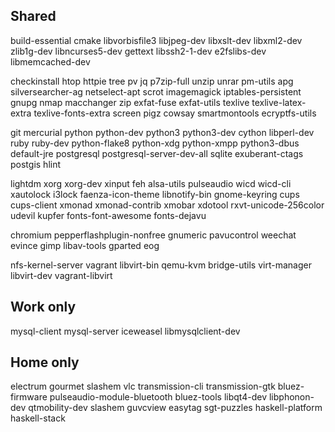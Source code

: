 Shared
--------
build-essential cmake libvorbisfile3 libjpeg-dev libxslt-dev libxml2-dev zlib1g-dev libncurses5-dev gettext libssh2-1-dev e2fslibs-dev libmemcached-dev

checkinstall htop httpie tree pv jq p7zip-full unzip unrar pm-utils apg silversearcher-ag netselect-apt scrot imagemagick iptables-persistent gnupg nmap macchanger zip exfat-fuse exfat-utils texlive texlive-latex-extra texlive-fonts-extra screen pigz cowsay smartmontools ecryptfs-utils

git mercurial python python-dev python3 python3-dev cython libperl-dev ruby ruby-dev python-flake8 python-xdg python-xmpp python3-dbus default-jre postgresql postgresql-server-dev-all sqlite exuberant-ctags postgis hlint

lightdm xorg xorg-dev xinput feh alsa-utils pulseaudio wicd wicd-cli xautolock i3lock faenza-icon-theme libnotify-bin gnome-keyring cups cups-client xmonad xmonad-contrib xmobar xdotool rxvt-unicode-256color udevil kupfer fonts-font-awesome fonts-dejavu

chromium pepperflashplugin-nonfree gnumeric pavucontrol weechat evince gimp libav-tools gparted eog

nfs-kernel-server vagrant libvirt-bin qemu-kvm bridge-utils virt-manager libvirt-dev vagrant-libvirt

Work only
---------
mysql-client mysql-server iceweasel libmysqlclient-dev

Home only
---------
electrum gourmet slashem vlc transmission-cli transmission-gtk bluez-firmware pulseaudio-module-bluetooth bluez-tools libqt4-dev libphonon-dev qtmobility-dev slashem guvcview easytag sgt-puzzles haskell-platform haskell-stack
